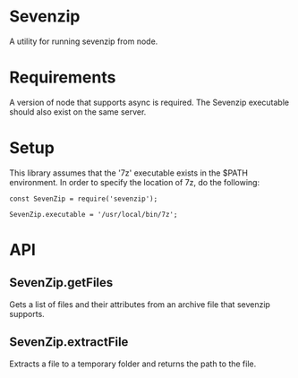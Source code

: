 Sevenzip
========

A utility for running sevenzip from node.

Requirements
============

A version of node that supports async is required. The Sevenzip executable should also exist on the same server.

Setup
=====

This library assumes that the '7z' executable exists in the $PATH environment.
In order to specify the location of 7z, do the following:

```
const SevenZip = require('sevenzip');

SevenZip.executable = '/usr/local/bin/7z';
```

API
===

SevenZip.getFiles
-----------------

Gets a list of files and their attributes from an archive file that sevenzip supports.

SevenZip.extractFile
--------------------

Extracts a file to a temporary folder and returns the path to the file.
